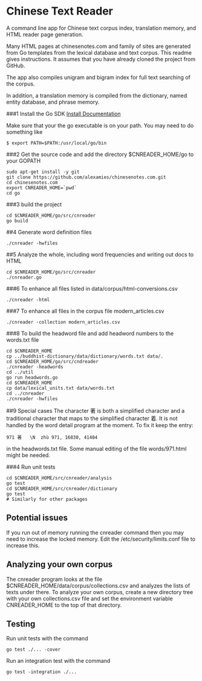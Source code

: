 # Chinese Text Reader

A command line app for Chinese text corpus index, translation memory, and HTML
reader page generation.

Many HTML pages at chinesenotes.com and family of sites are generated from Go
templates from the lexical database and text corpus. This readme gives
instructions. It assumes that you have already cloned the project from GitHub.

The app also compiles unigram and bigram index for full text searching of the
corpus.

In addition, a translation memory is compiled from the dictionary, named
entity database, and phrase memory.

###1 Install the Go SDK
[Install Documentation](https://golang.org/doc/install)

Make sure that your the go executable is on your path. You may need to do 
something like 
```
$ export PATH=$PATH:/usr/local/go/bin
```
###2 Get the source code and add the directory $CNREADER_HOME/go to your GOPATH
```
sudo apt-get install -y git
git clone https://github.com/alexamies/chinesenotes.com.git
cd chinesenotes.com
export CNREADER_HOME=`pwd`
cd go
```
###3 build the project
```
cd $CNREADER_HOME/go/src/cnreader
go build
```
##4 Generate word definition files
```
./cnreader -hwfiles
```

##5 Analyze the whole, including word frequencies and writing out docs to HTML
```
cd $CNREADER_HOME/go/src/cnreader
./cnreader.go
```

###6 To enhance all files listed in data/corpus/html-conversions.csv
```
./cnreader -html
```

###7 To enhance all files in the corpus file modern_articles.csv
```
./cnreader -collection modern_articles.csv
```

###8 To build the headword file and add headword numbers to the words.txt file
```
cd $CNREADER_HOME
cp ../buddhist-dictionary/data/dictionary/words.txt data/.
cd $CNREADER_HOME/go/src/cndreader
./cnreader -headwords
cd ../util
go run headwords.go
cd $CNREADER_HOME
cp data/lexical_units.txt data/words.txt
cd ../cnreader
./cnreader -hwfiles
```

##9 Special cases
The character 著 is both a simplified character and a traditional character that
maps to the simplified character 着. It is not handled by the word detail
program at the moment. To fix it keep the entry:
```
971	著	\N	zhù	971, 16830, 41404
```
in the headwords.txt file. Some manual editing of the file words/971.html might
be needed.

###4 Run unit tests
```
cd $CNREADER_HOME/src/cnreader/analysis
go test
cd $CNREADER_HOME/src/cnreader/dictionary
go test
# Similarly for other packages
```

## Potential issues
If you run out of memory running the cnreader command then you may need to increase the locked memory. 
Edit the /etc/security/limits.conf file to increase this.

## Analyzing your own corpus
The cnreader program looks at the file $CNREADER_HOME/data/corpus/collections.csv and analyzes the lists of texts under there. To analyze your own corpus, create a new directory tree with your own collections.csv file and set the environment variable CNREADER_HOME to the top of that directory.

## Testing

Run unit tests with the command

```shell
go test ./... -cover
```

Run an integration test with the command

```shell
go test -integration ./...
```